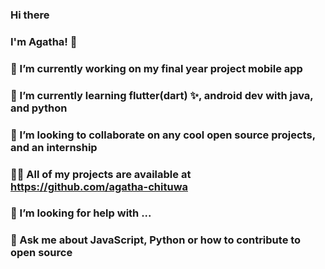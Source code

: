 ### Hi there 
### I'm Agatha! 🌴

                                                     

### 🔭 I’m currently working on my final year project mobile app
### 🌱 I’m currently learning flutter(dart) ✨, android dev with java, and python
### 👯 I’m looking to collaborate on any cool open source projects, and an internship
### 👨‍💻 All of my projects are available at https://github.com/agatha-chituwa
### 🤔 I’m looking for help with ...
### 💬 Ask me about JavaScript, Python or how to contribute to open source

<!--
**agatha-chituwa/agatha-chituwa** is a ✨ _special_ ✨ repository because its `README.md` (this file) appears on your GitHub profile.

Here are some ideas to get you started:

- 📫 How to reach me: ...
- 😄 Pronouns: ...
- ⚡ Fun fact: ...
-->

